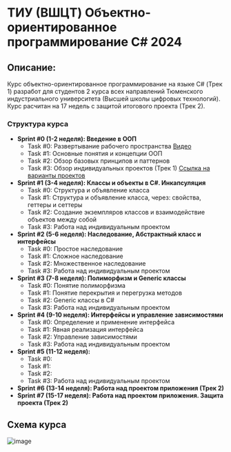 # ТИУ (ВШЦT) Объектно-ориентированное программирование C# 2024
## Описание:
Курс объектно-ориентированное программирование на языке C# (Трек 1) разработ для студентов 2 курса всех направлений Тюменского индустриального университета (Высшей школы цифровых технологий). Курс расчитан на 17 недель с защитой итогового проекта (Трек 2).

### Структура курса
* **Sprint #0 (1-2 неделя): Введение в ООП**
  * Task #0: Развертывание рабочего пространства [Видео](https://drive.google.com/file/d/1qY-xqMhGSzWwQnX7VYNf_Oz0z9WXh2AQ/view?usp=sharing)   
  * Task #1: Основные понятия и концепции ООП
  * Task #2: Обзор базовых принципов и паттернов
  * Task #3: Обзор индивидуальных проектов (Трек 1) [Ссылка на варианты проектов](https://docs.google.com/document/d/1qnC6867FBLJ5d4t6EkXYSGX7Hcxyd3-5qpl35SCn0AQ/edit?usp=sharing)
* **Sprint #1 (3-4 неделя): Классы и объекты в C#. Инкапсуляция**
  * Task #0: Структура и объявление класса
  * Task #1: Структура и объявление класса, через: свойства, геттеры и сеттеры
  * Task #2: Создание экземпляров классов и взаимодействие объектов между собой
  * Task #3: Работа над индивидуальным проектом
* **Sprint #2 (5-6 неделя): Наследование, Абстрактный класс и интерфейсы**
  * Task #0: Простое наследование
  * Task #1: Сложное наследование
  * Task #2: Множественное наследование
  * Task #3: Работа над индивидуальным проектом
* **Sprint #3 (7-8 неделя): Полиморфизм и Generic классы**
  * Task #0: Понятие полиморфизма
  * Task #1: Понятие перекрытия и перегрузка методов
  * Task #2: Generic классы в C#
  * Task #3: Работа над индивидуальным проектом
* **Sprint #4 (9-10 неделя): Интерфейсы и управление зависимостями**
  * Task #0: Определение и применение интерфейса
  * Task #1: Явная реализация интерфейса
  * Task #2: Управление зависимостями 
  * Task #3: Работа над индивидуальным проектом
* **Sprint #5 (11-12 неделя):**
  * Task #0: 
  * Task #1: 
  * Task #2: 
  * Task #3: Работа над индивидуальным проектом
* **Sprint #6 (13-14 неделя): Работа над проектом приложения (Трек 2)**
* **Sprint #7 (15-17 неделя): Работа над проектом приложения. Защита проекта (Трек 2)**

## Схема курса

![image](https://github.com/user-attachments/assets/4017c002-8ca3-4191-90d7-2eadad6e6e21)



